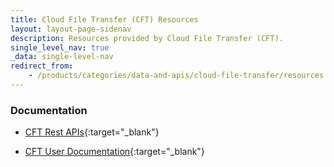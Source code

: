 ```yaml
---
title: Cloud File Transfer (CFT) Resources
layout: layout-page-sidenav
description: Resources provided by Cloud File Transfer (CFT).
single_level_nav: true
_data: single-level-nav
redirect_from:
    - /products/categories/data-and-apis/cloud-file-transfer/resources.html
---
```


### Documentation

- [CFT Rest APIs](https://docs.developer.tech.gov.sg/docs/cft-rest-api-documentation/){:target="_blank"}

- [CFT User Documentation](https://docs.developer.tech.gov.sg/docs/cft-user-guide/){:target="_blank"}
